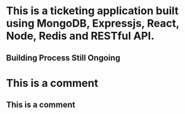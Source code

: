 # This is a ticketing application built using MongoDB, Expressjs, React, Node, Redis and RESTful API.  
## Building Process Still Ongoing 
<!-- This is a comment -->
# This is a comment
## This is a comment
